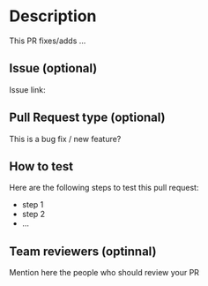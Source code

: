 # Description

This PR fixes/adds ...

## Issue (optional)

Issue link:

## Pull Request type (optional)

This is a bug fix / new feature?

## How to test

Here are the following steps to test this pull request:

- step 1
- step 2
- ...

## Team reviewers (optinnal)

Mention here the people who should review your PR

